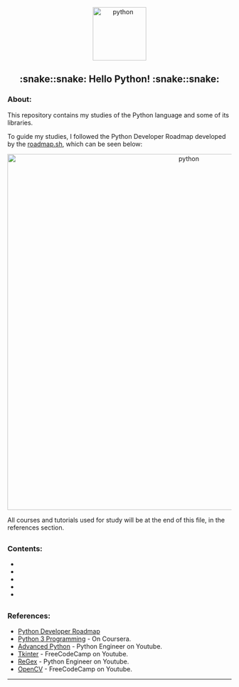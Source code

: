<p align="center">
  <a href="https://github.com/marcoshsq/Python">
    <img src="https://github.com/marcoshsq/Python/blob/main/Python%20Icon/Python.png" alt="python" width="120" height="120">
  </a>
</p>
  <h2 align="center">:snake::snake: Hello Python! :snake::snake:</h2>
</div>

<h3>About:</h3>

This repository contains my studies of the Python language and some of its libraries. 

To guide my studies, I followed the Python Developer Roadmap developed by the [roadmap.sh](https://roadmap.sh/python), which can be seen below:

<p align="center">
  <a href="https://roadmap.sh/python">
    <img src="https://github.com/marcoshsq/Python/blob/main/Python%20Icon/PythonRoadMap.png" alt="python" width="800" height="">
  </a>
</p>

All courses and tutorials used for study will be at the end of this file, in the references section.

##

<h3>Contents:</h3>

- []()
- []()
- []()
- []()
- []()

##

<h3>References:</h3>

- [Python Developer Roadmap](https://roadmap.sh/python)
- [Python 3 Programming](https://www.coursera.org/specializations/python-3-programming) - On Coursera.
- [Advanced Python](https://www.youtube.com/playlist?list=PLqnslRFeH2UqLwzS0AwKDKLrpYBKzLBy2) - Python Engineer on Youtube. 
- [Tkinter](https://www.youtube.com/watch?v=YXPyB4XeYLA&list=PLWJTBPhbU2Fc9GXZYx9Y30tTbeBja64Mv&index=14) - FreeCodeCamp on Youtube.
- [ReGex](https://www.youtube.com/watch?v=AEE9ecgLgdQ&list=PLWJTBPhbU2Fc9GXZYx9Y30tTbeBja64Mv&index=20&t=37s) - Python Engineer on Youtube.
- [OpenCV](https://www.youtube.com/watch?v=oXlwWbU8l2o&list=PLWJTBPhbU2Fc9GXZYx9Y30tTbeBja64Mv&index=18&t=46s) - FreeCodeCamp on Youtube.

---

